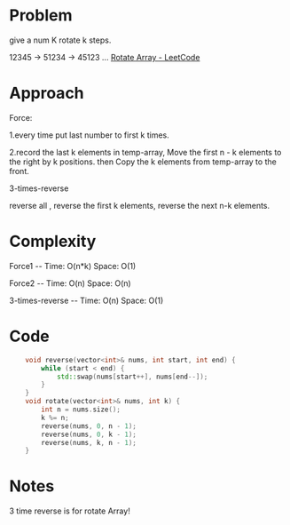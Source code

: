# Problem

give a num K rotate k steps.

12345 -> 51234 -> 45123 ...
[Rotate Array - LeetCode](https://leetcode.com/problems/rotate-array/description/?envType=study-plan-v2&envId=top-interview-150)

# Approach

Force: 

1.every time put last number to first  k times.

2.record the last k elements in temp-array, Move the first n - k elements to the right by k positions. then Copy the k elements from temp-array to the front.

3-times-reverse

reverse all , reverse the first k elements, reverse the next n-k elements.

# Complexity

Force1  --  Time: O(n*k) Space: O(1)

Force2  --  Time: O(n) Space: O(n)

3-times-reverse -- Time: O(n) Space: O(1)

# Code

```c++
    void reverse(vector<int>& nums, int start, int end) {
        while (start < end) {
            std::swap(nums[start++], nums[end--]);
        }
    }
    void rotate(vector<int>& nums, int k) {
        int n = nums.size();
        k %= n;
        reverse(nums, 0, n - 1);
        reverse(nums, 0, k - 1);
        reverse(nums, k, n - 1);
    }
```

# Notes

3 time reverse is for rotate Array!
